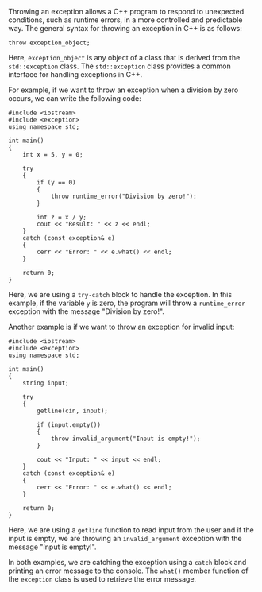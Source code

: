 Throwing an exception allows a C++ program to respond to unexpected conditions, such as runtime errors, in a more controlled and predictable way. The general syntax for throwing an exception in C++ is as follows:

``` 
throw exception_object;
``` 

Here, `exception_object` is any object of a class that is derived from the `std::exception` class. The `std::exception` class provides a common interface for handling exceptions in C++.

For example, if we want to throw an exception when a division by zero occurs, we can write the following code:

``` 
#include <iostream>
#include <exception>
using namespace std;

int main()
{
    int x = 5, y = 0;

    try
    {
        if (y == 0)
        {
            throw runtime_error("Division by zero!");
        }

        int z = x / y;
        cout << "Result: " << z << endl;
    }
    catch (const exception& e)
    {
        cerr << "Error: " << e.what() << endl;
    }

    return 0;
}
``` 

Here, we are using a `try-catch` block to handle the exception. In this example, if the variable `y` is zero, the program will throw a `runtime_error` exception with the message "Division by zero!".

Another example is if we want to throw an exception for invalid input:

``` 
#include <iostream>
#include <exception>
using namespace std;

int main()
{
    string input;

    try
    {
        getline(cin, input);

        if (input.empty())
        {
            throw invalid_argument("Input is empty!");
        }

        cout << "Input: " << input << endl;
    }
    catch (const exception& e)
    {
        cerr << "Error: " << e.what() << endl;
    }

    return 0;
}
``` 

Here, we are using a `getline` function to read input from the user and if the input is empty, we are throwing an `invalid_argument` exception with the message "Input is empty!".

In both examples, we are catching the exception using a `catch` block and printing an error message to the console. The `what()` member function of the `exception` class is used to retrieve the error message.